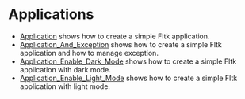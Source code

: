 # Applications

* [Application](Application/README.md) shows how to create a simple Fltk application.
* [Application_And_Exception](Application_And_Exception) shows how to create a simple Fltk application and how to manage exception.
* [Application_Enable_Dark_Mode](Application_Enable_Dark_Mode/README.md) shows how to create a simple Fltk application with dark mode.
* [Application_Enable_Light_Mode](Application_Enable_Light_Mode/README.md) shows how to create a simple Fltk application with light mode.

